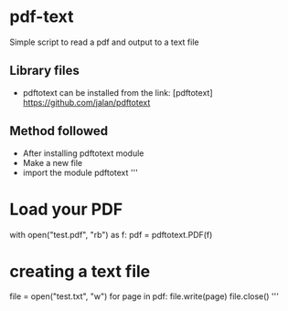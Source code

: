 # pdf-text
Simple script to read a pdf and output to a text file

## Library files
* pdftotext can be installed from the link:  [pdftotext] https://github.com/jalan/pdftotext

## Method followed
* After installing pdftotext module
* Make a new file
* import the module pdftotext
''' 
# Load your PDF
with open("test.pdf", "rb") as f:
    pdf = pdftotext.PDF(f)

# creating a text file
file = open("test.txt", "w")
for page in pdf:
    file.write(page)
file.close()
'''